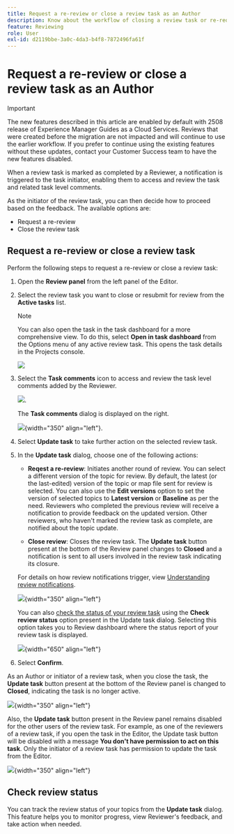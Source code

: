 ```yaml
---
title: Request a re-review or close a review task as an Author
description: Know about the workflow of closing a review task or re-requesting a review as an Author in Experience Manager Guides.
feature: Reviewing
role: User
exl-id: d2119bbe-3a0c-4da3-b4f8-7872496fa61f
---
```

# Request a re-review or close a review task as an Author

>[!IMPORTANT]
>
> The new features described in this article are enabled by default with 2508 release of Experience Manager Guides as a Cloud Services. Reviews that were created before the migration are not impacted and will continue to use the earlier workflow. If you prefer to continue using the existing features without these updates, contact your Customer Success team to have the new features disabled. 

When a review task is marked as completed by a Reviewer, a notification is triggered to the task initiator, enabling them to access and review the task and related task level comments. 

As the initiator of the review task, you can then decide how to proceed based on the feedback. The available options are:

- Request a re-review
- Close the review task

## Request a re-review or close a review task 

 Perform the following steps to request a re-review or close a review task:

1. Open the **Review panel** from the left panel of the Editor.
2. Select the review task you want to close or resubmit for review from the **Active tasks** list.
    
    >[!NOTE]
    >
    > You can also open the task in the task dashboard for a more comprehensive view. To do this, select **Open in task dashboard** from the Options menu of any active review task. This opens the task details in the Projects console.

    ![](images/task-dashboard-selection-author-view.png)
3. Select the **Task comments** icon to access and review the task level comments added by the Reviewer.

    ![](images/task-comments-selection-author-view.png).

    The **Task comments** dialog is displayed on the right. 

    ![](images/task-comments-dialog-editor.png){width="350" align="left"}.
4. Select **Update task** to take further action on the selected review task.      
5. In the **Update task** dialog, choose one of the following actions:
    
    - **Reqest a re-review**: Initiates another round of review. You can select a different version of the topic for review. By default, the latest (or the last-edited) version of the topic or map file sent for review is selected. You can also use the **Edit versions** option to set the version of selected topics to **Latest version** or **Baseline** as per the need.  Reviewers who completed the previous review will receive a notification to provide feedback on the updated version. Other reviewers, who haven't marked the review task as complete, are notified about the topic update.       

    - **Close review**: Closes the review task. The **Update task** button present at the bottom of the Review panel changes to **Closed** and a notification is sent to all users involved in the review task indicating its closure.
    
    For details on how review notifications trigger, view [Understanding review notifications](./review-understanding-review-notifications.md).

    ![](images/update-task-dialog.png){width="350" align="left"}
    
    You can also [check the status of your review task](./review-manage-tasks-review-dashboard.md#check-the-status-of-a-review-task-check-review-status-id199rf0a0uhs) using the **Check review status** option present in the Update task dialog. Selecting this option takes you to Review dashboard where the status report of your review task is displayed. 
    
    ![](images/check-review-status-icon.png){width="650" align="left"}
      
7. Select **Confirm**.


As an Author or initiator of a review task, when you close the task, the **Update task** button present at the bottom of the Review panel is changed to **Closed**, indicating the task is no longer active. 

 ![](images/review-task-status-closed-review-panel.png){width="350" align="left"}
    
Also, the **Update task** button present in the Review panel remains disabled for the other users of the review task. For example, as one of the reviewers of a review task, if you open the task in the Editor, the Update task button will be disabled with a message **You don't have permission to act on this task**. Only the initiator of a review task has permission to update the task from the Editor. 

 ![](images/update-task-button-disabled.png){width="350" align="left"}

## Check review status 

You can track the review status of your topics from the **Update task** dialog. This feature helps you to monitor progress, view Reviewer's feedback, and take action when needed. 




